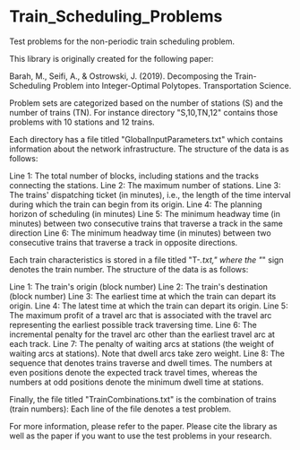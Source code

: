 # Train_Scheduling_Problems
Test problems for the non-periodic train scheduling problem.

This library is originally created for the following paper:

Barah, M., Seifi, A., & Ostrowski, J. (2019). Decomposing the Train-Scheduling Problem into Integer-Optimal Polytopes. Transportation Science.

Problem sets are categorized based on the number of stations (S) and the number of trains (TN). For instance directory "S,10,TN,12" contains those problems with 10 stations and 12 trains.

Each directory has a file titled "GlobalInputParameters.txt" which contains information about the network infrastructure. The structure of the data is as follows:

Line 1: The total number of blocks, including stations and the tracks connecting the stations. 
Line 2: The maximum number of stations.
Line 3: The trains' dispatching ticket (in minutes), i.e., the length of the time interval during which the train can begin from its origin.
Line 4: The planning horizon of scheduling (in minutes) 
Line 5: The minimum headway time (in minutes) between two consecutive trains that traverse a track in the same direction
Line 6: The minimum headway time (in minutes) between two consecutive trains that traverse a track in opposite directions.

Each train characteristics is stored in a file titled "T-*.txt," where the "*" sign denotes the train number. The structure of the data is as follows:

Line 1: The train's origin (block number)
Line 2: The train's destination (block number)
Line 3: The earliest time at which the train can depart its origin.
Line 4: The latest time at which the train can depart its origin.
Line 5: The maximum profit of a travel arc that is associated with the travel arc representing the earliest possible track traversing time.
Line 6: The incremental penalty for the travel arc other than the earliest travel arc at each track.
Line 7: The penalty of waiting arcs at stations (the weight of waiting arcs at stations). Note that dwell arcs take zero weight.
Line 8: The sequence that denotes trains traverse and dwell times. The numbers at even positions denote the expected track travel times, whereas the numbers at odd positions denote the minimum dwell time at stations. 


Finally, the file titled "TrainCombinations.txt" is the combination of trains (train numbers): Each line of the file denotes a test problem. 

For more information, please refer to the paper. Please cite the library as well as the paper if you want to use the test problems in your research.
